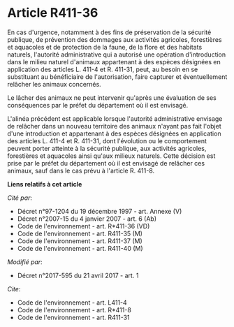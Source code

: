 # Article R411-36

En cas d'urgence, notamment à des fins de préservation de la sécurité publique, de prévention des dommages aux activités
agricoles, forestières et aquacoles et de protection de la faune, de la flore et des habitats naturels, l'autorité
administrative qui a autorisé une opération d'introduction dans le milieu naturel d'animaux appartenant à des espèces
désignées en application des articles L. 411-4 et R. 411-31, peut, au besoin en se substituant au bénéficiaire de
l'autorisation, faire capturer et éventuellement relâcher les animaux concernés. 

Le lâcher des animaux ne peut intervenir qu'après une évaluation de ses conséquences par le préfet du département où il est
envisagé. 

L'alinéa précédent est applicable lorsque l'autorité administrative envisage de relâcher dans un nouveau territoire des
animaux n'ayant pas fait l'objet d'une introduction et appartenant à des espèces désignées en application des articles L.
411-4 et R. 411-31, dont l'évolution ou le comportement peuvent porter atteinte à la sécurité publique, aux activités
agricoles, forestières et aquacoles ainsi qu'aux milieux naturels. Cette décision est prise par le préfet du département où
il est envisagé de relâcher ces animaux, sauf dans le cas prévu à l'article R. 411-8.

**Liens relatifs à cet article**

_Cité par_:

  - Décret n°97-1204 du 19 décembre 1997 - art. Annexe (V)
  - Décret n°2007-15 du 4 janvier 2007 - art. 6 (Ab)
  - Code de l'environnement - art. R*411-36 (VD)
  - Code de l'environnement - art. R411-35 (M)
  - Code de l'environnement - art. R411-37 (M)
  - Code de l'environnement - art. R411-40 (M)

_Modifié par_:

  - Décret n°2017-595 du 21 avril 2017 - art. 1

_Cite_:

  - Code de l'environnement - art. L411-4
  - Code de l'environnement - art. R*411-8
  - Code de l'environnement - art. R411-31
